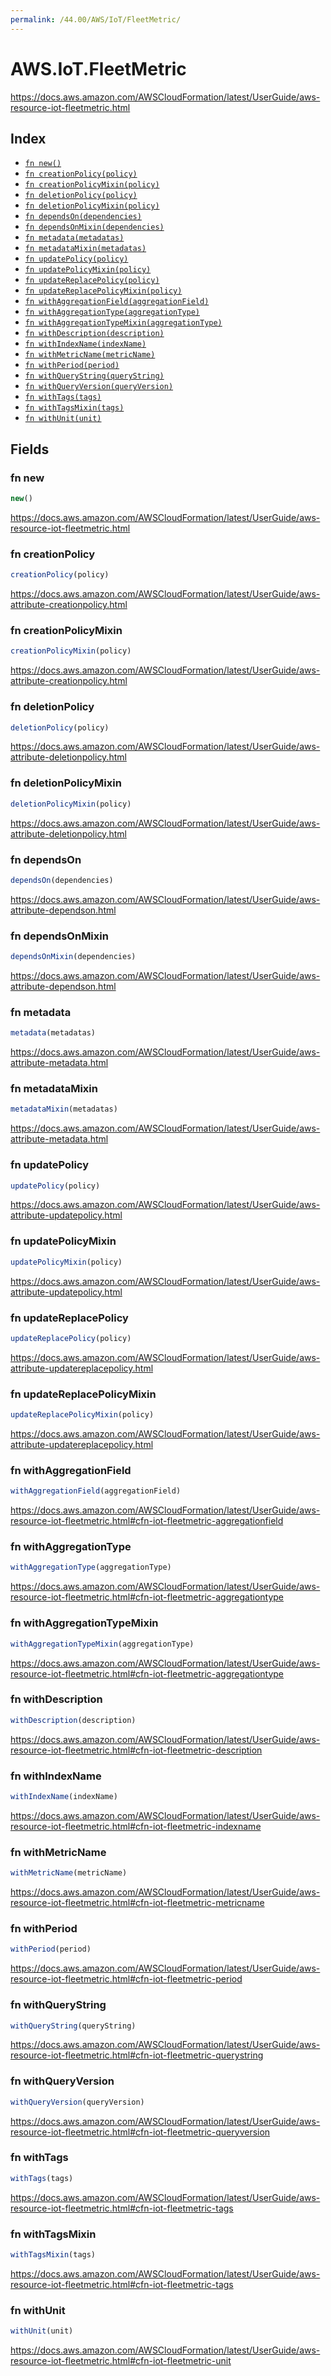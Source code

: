 ```yaml
---
permalink: /44.00/AWS/IoT/FleetMetric/
---
```


# AWS.IoT.FleetMetric

https://docs.aws.amazon.com/AWSCloudFormation/latest/UserGuide/aws-resource-iot-fleetmetric.html

## Index

* [`fn new()`](#fn-new)
* [`fn creationPolicy(policy)`](#fn-creationpolicy)
* [`fn creationPolicyMixin(policy)`](#fn-creationpolicymixin)
* [`fn deletionPolicy(policy)`](#fn-deletionpolicy)
* [`fn deletionPolicyMixin(policy)`](#fn-deletionpolicymixin)
* [`fn dependsOn(dependencies)`](#fn-dependson)
* [`fn dependsOnMixin(dependencies)`](#fn-dependsonmixin)
* [`fn metadata(metadatas)`](#fn-metadata)
* [`fn metadataMixin(metadatas)`](#fn-metadatamixin)
* [`fn updatePolicy(policy)`](#fn-updatepolicy)
* [`fn updatePolicyMixin(policy)`](#fn-updatepolicymixin)
* [`fn updateReplacePolicy(policy)`](#fn-updatereplacepolicy)
* [`fn updateReplacePolicyMixin(policy)`](#fn-updatereplacepolicymixin)
* [`fn withAggregationField(aggregationField)`](#fn-withaggregationfield)
* [`fn withAggregationType(aggregationType)`](#fn-withaggregationtype)
* [`fn withAggregationTypeMixin(aggregationType)`](#fn-withaggregationtypemixin)
* [`fn withDescription(description)`](#fn-withdescription)
* [`fn withIndexName(indexName)`](#fn-withindexname)
* [`fn withMetricName(metricName)`](#fn-withmetricname)
* [`fn withPeriod(period)`](#fn-withperiod)
* [`fn withQueryString(queryString)`](#fn-withquerystring)
* [`fn withQueryVersion(queryVersion)`](#fn-withqueryversion)
* [`fn withTags(tags)`](#fn-withtags)
* [`fn withTagsMixin(tags)`](#fn-withtagsmixin)
* [`fn withUnit(unit)`](#fn-withunit)

## Fields

### fn new

```ts
new()
```

https://docs.aws.amazon.com/AWSCloudFormation/latest/UserGuide/aws-resource-iot-fleetmetric.html

### fn creationPolicy

```ts
creationPolicy(policy)
```

https://docs.aws.amazon.com/AWSCloudFormation/latest/UserGuide/aws-attribute-creationpolicy.html

### fn creationPolicyMixin

```ts
creationPolicyMixin(policy)
```

https://docs.aws.amazon.com/AWSCloudFormation/latest/UserGuide/aws-attribute-creationpolicy.html

### fn deletionPolicy

```ts
deletionPolicy(policy)
```

https://docs.aws.amazon.com/AWSCloudFormation/latest/UserGuide/aws-attribute-deletionpolicy.html

### fn deletionPolicyMixin

```ts
deletionPolicyMixin(policy)
```

https://docs.aws.amazon.com/AWSCloudFormation/latest/UserGuide/aws-attribute-deletionpolicy.html

### fn dependsOn

```ts
dependsOn(dependencies)
```

https://docs.aws.amazon.com/AWSCloudFormation/latest/UserGuide/aws-attribute-dependson.html

### fn dependsOnMixin

```ts
dependsOnMixin(dependencies)
```

https://docs.aws.amazon.com/AWSCloudFormation/latest/UserGuide/aws-attribute-dependson.html

### fn metadata

```ts
metadata(metadatas)
```

https://docs.aws.amazon.com/AWSCloudFormation/latest/UserGuide/aws-attribute-metadata.html

### fn metadataMixin

```ts
metadataMixin(metadatas)
```

https://docs.aws.amazon.com/AWSCloudFormation/latest/UserGuide/aws-attribute-metadata.html

### fn updatePolicy

```ts
updatePolicy(policy)
```

https://docs.aws.amazon.com/AWSCloudFormation/latest/UserGuide/aws-attribute-updatepolicy.html

### fn updatePolicyMixin

```ts
updatePolicyMixin(policy)
```

https://docs.aws.amazon.com/AWSCloudFormation/latest/UserGuide/aws-attribute-updatepolicy.html

### fn updateReplacePolicy

```ts
updateReplacePolicy(policy)
```

https://docs.aws.amazon.com/AWSCloudFormation/latest/UserGuide/aws-attribute-updatereplacepolicy.html

### fn updateReplacePolicyMixin

```ts
updateReplacePolicyMixin(policy)
```

https://docs.aws.amazon.com/AWSCloudFormation/latest/UserGuide/aws-attribute-updatereplacepolicy.html

### fn withAggregationField

```ts
withAggregationField(aggregationField)
```

https://docs.aws.amazon.com/AWSCloudFormation/latest/UserGuide/aws-resource-iot-fleetmetric.html#cfn-iot-fleetmetric-aggregationfield

### fn withAggregationType

```ts
withAggregationType(aggregationType)
```

https://docs.aws.amazon.com/AWSCloudFormation/latest/UserGuide/aws-resource-iot-fleetmetric.html#cfn-iot-fleetmetric-aggregationtype

### fn withAggregationTypeMixin

```ts
withAggregationTypeMixin(aggregationType)
```

https://docs.aws.amazon.com/AWSCloudFormation/latest/UserGuide/aws-resource-iot-fleetmetric.html#cfn-iot-fleetmetric-aggregationtype

### fn withDescription

```ts
withDescription(description)
```

https://docs.aws.amazon.com/AWSCloudFormation/latest/UserGuide/aws-resource-iot-fleetmetric.html#cfn-iot-fleetmetric-description

### fn withIndexName

```ts
withIndexName(indexName)
```

https://docs.aws.amazon.com/AWSCloudFormation/latest/UserGuide/aws-resource-iot-fleetmetric.html#cfn-iot-fleetmetric-indexname

### fn withMetricName

```ts
withMetricName(metricName)
```

https://docs.aws.amazon.com/AWSCloudFormation/latest/UserGuide/aws-resource-iot-fleetmetric.html#cfn-iot-fleetmetric-metricname

### fn withPeriod

```ts
withPeriod(period)
```

https://docs.aws.amazon.com/AWSCloudFormation/latest/UserGuide/aws-resource-iot-fleetmetric.html#cfn-iot-fleetmetric-period

### fn withQueryString

```ts
withQueryString(queryString)
```

https://docs.aws.amazon.com/AWSCloudFormation/latest/UserGuide/aws-resource-iot-fleetmetric.html#cfn-iot-fleetmetric-querystring

### fn withQueryVersion

```ts
withQueryVersion(queryVersion)
```

https://docs.aws.amazon.com/AWSCloudFormation/latest/UserGuide/aws-resource-iot-fleetmetric.html#cfn-iot-fleetmetric-queryversion

### fn withTags

```ts
withTags(tags)
```

https://docs.aws.amazon.com/AWSCloudFormation/latest/UserGuide/aws-resource-iot-fleetmetric.html#cfn-iot-fleetmetric-tags

### fn withTagsMixin

```ts
withTagsMixin(tags)
```

https://docs.aws.amazon.com/AWSCloudFormation/latest/UserGuide/aws-resource-iot-fleetmetric.html#cfn-iot-fleetmetric-tags

### fn withUnit

```ts
withUnit(unit)
```

https://docs.aws.amazon.com/AWSCloudFormation/latest/UserGuide/aws-resource-iot-fleetmetric.html#cfn-iot-fleetmetric-unit